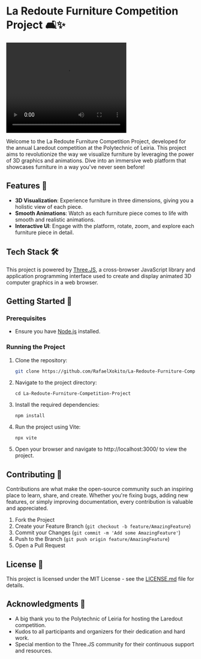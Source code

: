 # La Redoute Furniture Competition Project 🛋️✨

<video width="320" height="240" controls>
  <source src="assets/tumb.mov" type="video/mov">
  Your browser does not support the video tag.
</video>

Welcome to the La Redoute Furniture Competition Project, developed for the annual Laredout competition at the Polytechnic of Leiria. This project aims to revolutionize the way we visualize furniture by leveraging the power of 3D graphics and animations. Dive into an immersive web platform that showcases furniture in a way you've never seen before!

## Features 🌟

- **3D Visualization**: Experience furniture in three dimensions, giving you a holistic view of each piece.
- **Smooth Animations**: Watch as each furniture piece comes to life with smooth and realistic animations.
- **Interactive UI**: Engage with the platform, rotate, zoom, and explore each furniture piece in detail.

## Tech Stack 🛠️

This project is powered by [Three.JS](https://threejs.org/), a cross-browser JavaScript library and application programming interface used to create and display animated 3D computer graphics in a web browser.

## Getting Started 🚀

### Prerequisites

- Ensure you have [Node.js](https://nodejs.org/) installed.

### Running the Project

1. Clone the repository:
   ```bash
   git clone https://github.com/RafaelXokito/La-Redoute-Furniture-Competition-Project.git
   ```

2. Navigate to the project directory:
    ```
    cd La-Redoute-Furniture-Competition-Project
    ```

3. Install the required dependencies:
    ```
    npm install
    ```

4. Run the project using Vite:
    ```
    npx vite
    ```

5. Open your browser and navigate to http://localhost:3000/ to view the project.

## Contributing 🤝

Contributions are what make the open-source community such an inspiring place to learn, share, and create. Whether you're fixing bugs, adding new features, or simply improving documentation, every contribution is valuable and appreciated.

1. Fork the Project
2. Create your Feature Branch (`git checkout -b feature/AmazingFeature`)
3. Commit your Changes (`git commit -m 'Add some AmazingFeature'`)
4. Push to the Branch (`git push origin feature/AmazingFeature`)
5. Open a Pull Request

## License 📄

This project is licensed under the MIT License - see the [LICENSE.md](LICENSE.md) file for details.

## Acknowledgments 🙏

- A big thank you to the Polytechnic of Leiria for hosting the Laredout competition.
- Kudos to all participants and organizers for their dedication and hard work.
- Special mention to the Three.JS community for their continuous support and resources.
